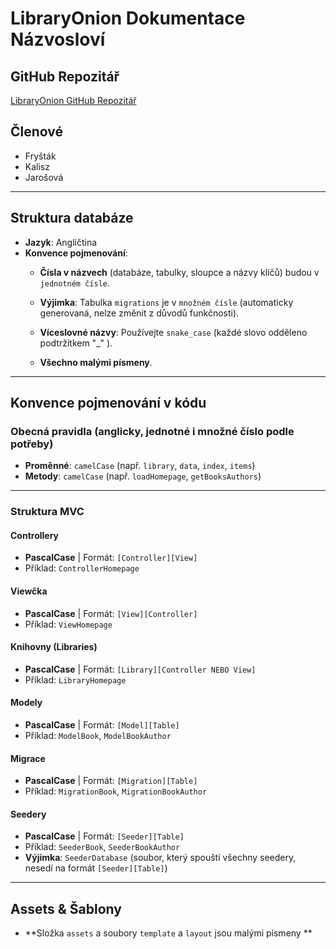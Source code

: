 # LibraryOnion Dokumentace Názvosloví

##  GitHub Repozitář
[LibraryOnion GitHub Repozitář](https://github.com/KaliszSatInfo/LibraryOnion)

## Členové
- Fryšták
- Kalisz
- Jarošová

---

##  Struktura databáze
- **Jazyk**: Angličtina
- **Konvence pojmenování**:
    - **Čísla v názvech** (databáze, tabulky, sloupce a názvy klíčů) budou v `jednotném čísle`.
  
    - **Výjimka**: Tabulka `migrations` je v `množném čísle` (automaticky generovaná, nelze změnit z důvodů funkčnosti).
    - **Víceslovné názvy**: Používejte `snake_case` (každé slovo odděleno podtržítkem "_" ).
    - **Všechno malými písmeny**.

---

##  Konvence pojmenování v kódu
### **Obecná pravidla (anglicky, jednotné i množné číslo podle potřeby)**
- **Proměnné**: `camelCase` (např. `library`, `data`, `index`, `items`)
- **Metody**: `camelCase` (např. `loadHomepage`, `getBooksAuthors`)
---
### **Struktura MVC**
#### **Controllery**
- **PascalCase** | Formát: `[Controller][View]`
- Příklad: `ControllerHomepage`

#### **Viewčka**
- **PascalCase** | Formát: `[View][Controller]`
- Příklad: `ViewHomepage`

#### **Knihovny (Libraries)**
- **PascalCase** | Formát: `[Library][Controller NEBO View]`
- Příklad: `LibraryHomepage`

#### **Modely**
- **PascalCase** | Formát: `[Model][Table]`
- Příklad: `ModelBook`, `ModelBookAuthor`

#### **Migrace**
- **PascalCase** | Formát: `[Migration][Table]`
- Příklad: `MigrationBook`, `MigrationBookAuthor`

#### **Seedery**
- **PascalCase** | Formát: `[Seeder][Table]`
- Příklad: `SeederBook`, `SeederBookAuthor`
- **Výjimka**: `SeederDatabase` (soubor, který spouští všechny seedery, nesedí na formát `[Seeder][Table]`)

---

##  Assets & Šablony
- **Složka `assets` a soubory `template` a `layout` jsou malými písmeny **
